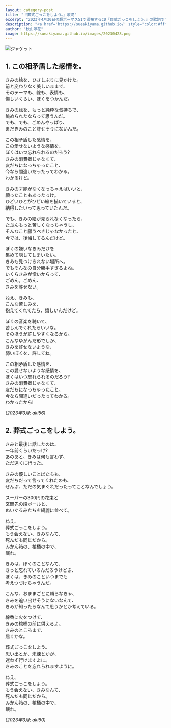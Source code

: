 ```yaml
---
layout: category-post
title: "『葬式ごっこをしよう。』歌詞"
excerpt: "2023年4月30日の超ボーマス51で頒布するCD『葬式ごっこをしよう。』の歌詞です。"
description: "<a href='https://sueakiyama.github.io/' style='color:#ffffff'><u>Le Site Web de Suika Akiyama</u></a>"
author: "秋山翠花"
image: https://sueakiyama.github.io/images/20230428.png
---
```


![ジャケット](https://sueakiyama.github.io/images/20230428.png)

## 1. この相矛盾した感情を。

きみの絵を、ひさしぶりに見かけた。  
前と変わりなく美しいままで、  
そのテーマも、線も、表情も、  
悔しいくらい、ぼくをつかんだ。

きみの絵を、もっと純粋な気持ちで、  
眺められたならって思うんだ。  
でも、でも、ごめんやっぱり、  
まだきみのこと許せそうにないんだ。

この相矛盾した感情を、  
この愛せないような感情を、  
ぼくはいつ忘れられるのだろう?  
きみの消費者じゃなくて、  
友だちになっちゃったこと、  
今なら間違いだったってわかる。  
わかるけど。

きみの才能がなくなっちゃえばいいと、  
願ったこともあったっけ。  
ひどいひとがひどい絵を描いていると、  
納得したいって思っていたんだ。

でも、きみの絵が見られなくなったら、  
たぶんもっと苦しくなっちゃうし、  
そんなこと願うべきじゃなかったと、  
今では、後悔してるんだけど。

ぼくの嫌いなきみだけを  
集めて隠してしまいたい。  
きみも見つけられない場所へ。  
でもそんなの自分勝手すぎるよね。  
いくらきみが憎いからって、  
ごめん。ごめん、  
きみを許せない。

ねえ、きみも、  
こんな苦しみを、  
抱えてくれてたら、嬉しいんだけど。

ぼくの音楽を聴いて、  
苦しんでくれたらいいな。  
そのほうが許しやすくなるから。  
こんなゆがんだ形でしか、  
きみを許せないような、  
弱いぼくを、許してね。

この相矛盾した感情を、  
この愛せないような感情を、  
ぼくはいつ忘れられるのだろう?  
きみの消費者じゃなくて、  
友だちになっちゃったこと、  
今なら間違いだったってわかる。  
わかったから!

*(2023年3月; aki56)*

## 2. 葬式ごっこをしよう。

きみと最後に話したのは、  
一年前くらいだっけ?  
あのあと、きみは何も言わず、  
ただ遠くに行った。

きみの優しいことばたちも、  
友だちだって言ってくれたのも、  
ぜんぶ、ただの気まぐれだったってことなんでしょう。

スーパーの300円の花束と  
玄関先の段ボールと、  
ぬいぐるみたちを綺麗に並べて。

ねえ、  
葬式ごっこをしよう。  
もう会えない、きみなんて、  
死んだも同じだから。  
みかん箱の、棺桶の中で、  
眠れ。

きみは、ぼくのことなんて、  
きっと忘れているんだろうけどさ、  
ぼくは、きみのこといつまでも  
考えつづけちゃうんだ。

こんな、おままごとに頼らなきゃ、  
きみを追い出せそうにないなんて、  
きみが知ったらなんて思うかとか考えている。

線香に火をつけて、  
きみの棺桶の前に供えるよ。  
きみのところまで、  
届くかな。

葬式ごっこをしよう。  
思い出とか、未練とかが、  
迷わず行けますよに。  
きみのことを忘れられますように。

ねえ、  
葬式ごっこをしよう。  
もう会えない、きみなんて、  
死んだも同じだから。  
みかん箱の、棺桶の中で、  
眠れ。

*(2023年3月; aki60)*
